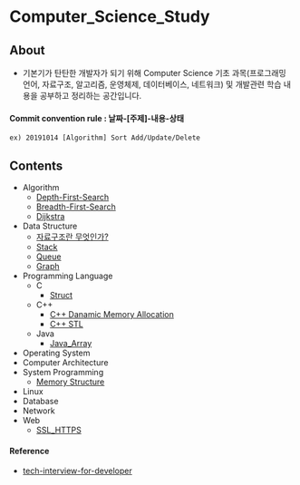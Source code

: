 # Computer_Science_Study

## About
- 기본기가 탄탄한 개발자가 되기 위해 Computer Science 기초 과목(프로그래밍 언어, 자료구조, 알고리즘, 운영체제, 데이터베이스, 네트워크) 및 개발관련 학습 내용을 공부하고 정리하는 공간입니다.

#### Commit convention rule : 날짜-[주제]-내용-상태

```
ex) 20191014 [Algorithm] Sort Add/Update/Delete
```

## Contents
- Algorithm
  - [Depth-First-Search](https://github.com/kkw-11/Computer_Science_Study/blob/master/Algorithm/Depth-First_Search.md)
  - [Breadth-First-Search](https://github.com/kkw-11/Computer_Science_Study/blob/master/Algorithm/Breadth-First-Search.md)
  - [Dijkstra](https://github.com/kkw-11/Computer_Science_Study/blob/master/Algorithm/Djkstra.md)
- Data Structure
  - [자료구조란 무엇인가?](https://github.com/kkw-11/Computer_Science_Study/blob/master/Data_Structrue/What_Is_Data_Structure.md)
  - [Stack](https://github.com/kkw-11/Computer_Science_Study/blob/master/Data_Structrue/Stack.md)
  - [Queue](https://github.com/kkw-11/Computer_Science_Study/blob/master/Data_Structrue/Queue.md)
  - [Graph](https://github.com/kkw-11/Computer_Science_Study/blob/master/Data_Structrue/Graph.md)
- Programming Language
  - C
    - [Struct](https://github.com/kkw-11/Computer_Science_Study/blob/master/Programming_Language/C_Struct.md)
  - C++
    - [C++ Danamic Memory Allocation](https://github.com/kkw-11/Computer_Science_Study/blob/master/Programming_Language/C%2B%2B_dynamic_memory_allocation.md)
    - [C++ STL](https://github.com/kkw-11/Computer_Science_Study/blob/master/Programming_Language/C%2B%2B_STL.md)
  - Java
    - [Java_Array](https://github.com/kkw-11/Computer_Science_Study/blob/master/Programming_Language/Java_Array.md)
- Operating System
- Computer Architecture
- System Programming
  - [Memory Structure](https://github.com/kkw-11/Computer_Science_Study/blob/master/System_Programming/Memory_Structure.md)
- Linux
- Database
- Network
- Web
  - [SSL_HTTPS](https://github.com/kkw-11/Computer_Science_Study/blob/master/Web/SSL_HTTPS.md)



#### Reference
- [tech-interview-for-developer](https://github.com/gyoogle/tech-interview-for-developer)



